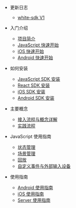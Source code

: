 * 更新日志

  * [white-sdk V1](releaseNote.md)
* 入门介绍

  * [项目简介](introduction.md)
  * [JavaScript 快速开始](js-quickstart.md)
  * [iOS 快速开始](ios-quickstart.md)
  * [Android 快速开始](android-quickstart.md)
* 如何安装

  * [JavaScript SDK 安装](js-sdk-install.md)
  * [React SDK 安装](react-sdk-intsall.md)
  * [iOS SDK 安装](ios-sdk-install.md)
  * [Android SDK 安装](android-sdk-install.md)
* 主要概念

  * [接入流程与概念详解](concept.md)
  * [实践流程](process.md)
* JavaScript 使用指南
  * [状态管理](js-detials/state-api.md)
  * [场景管理](js-detials/scenes-api.md)
  * [回放](js-detials/replay-api.md)
  * [自定义事件与外部输入设备](js-detials/events.md)
* 使用指南
  * [Android 使用指南](android-detail-api.md)
  * [iOS 使用指南](ios-detail-api.md)
  * [Server 使用指南](server-detail-api.md)

